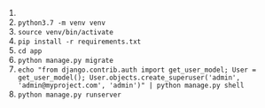 1. 
2. `python3.7 -m venv venv`
3. `source venv/bin/activate`
4. `pip install -r requirements.txt`
6. `cd app`
5. `python manage.py migrate`
6. `echo "from django.contrib.auth import get_user_model; User = get_user_model(); User.objects.create_superuser('admin', 'admin@myproject.com', 'admin')" | python manage.py shell`
7. `python manage.py runserver`